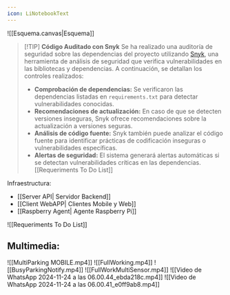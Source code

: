 ```yaml
---
icon: LiNotebookText
---
```

![[Esquema.canvas|Esquema]]

>[!TIP] **Código Auditado con Snyk**
>Se ha realizado una auditoría de seguridad sobre las dependencias del proyecto utilizando [Snyk](https://snyk.io), una herramienta de análisis de seguridad que verifica vulnerabilidades en las bibliotecas y dependencias. A continuación, se detallan los controles realizados:
>
>- **Comprobación de dependencias:** Se verificaron las dependencias listadas en `requirements.txt` para detectar vulnerabilidades conocidas.
>- **Recomendaciones de actualización:** En caso de que se detecten versiones inseguras, Snyk ofrece recomendaciones sobre la actualización a versiones seguras.
>- **Análisis de código fuente:** Snyk también puede analizar el código fuente para identificar prácticas de codificación inseguras o vulnerabilidades específicas.
>- **Alertas de seguridad:** El sistema generará alertas automáticas si se detectan vulnerabilidades críticas en las dependencias.
[[Requeriments To Do List]]

Infraestructura:
- [[Server API| Servidor Backend]]
- [[Client WebAPP| Clientes Mobile y Web]]
- [[Raspberry Agent| Agente Raspberry Pi]]

![[Requeriments To Do List]]


## Multimedia:
![[MultiParking MOBILE.mp4]]
![[FullWorking.mp4]]
![[BusyParkingNotify.mp4]]
![[FullWorkMultiSensor.mp4]]
![[Video de WhatsApp 2024-11-24 a las 06.00.44_ebda218c.mp4]]
![[Video de WhatsApp 2024-11-24 a las 06.00.41_e0ff9ab8.mp4]]

